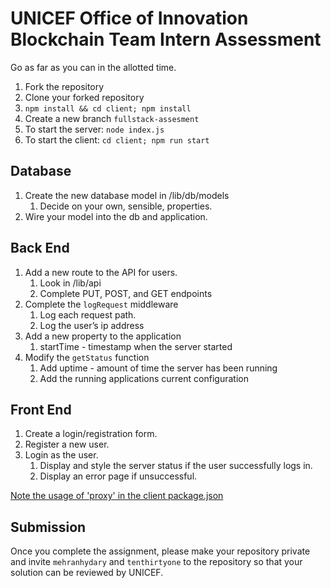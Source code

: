 # UNICEF Office of Innovation Blockchain Team Intern Assessment

Go as far as you can in the allotted time.

1. Fork the repository
2. Clone your forked repository
3. `npm install && cd client; npm install`
4. Create a new branch `fullstack-assesment`
5. To start the server: `node index.js`
6. To start the client: `cd client; npm run start`

## Database

1. Create the new database model in /lib/db/models
   1. Decide on your own, sensible, properties.
2. Wire your model into the db and application.

## Back End

1. Add a new route to the API for users.
   1. Look in /lib/api
   2. Complete PUT, POST, and GET endpoints
2. Complete the `logRequest` middleware
   1. Log each request path.
   2. Log the user’s ip address
3. Add a new property to the application
   1. startTime - timestamp when the server started
4. Modify the `getStatus` function
   1. Add uptime - amount of time the server has been running
   1. Add the running applications current configuration

## Front End

1. Create a login/registration form.
2. Register a new user.
3. Login as the user.
   1. Display and style the server status if the user successfully logs in.
   2. Display an error page if unsuccessful.

[Note the usage of 'proxy' in the client package.json](https://create-react-app.dev/docs/proxying-api-requests-in-development/)

## Submission

Once you complete the assignment, please make your repository private and invite `mehranhydary` and `tenthirtyone` to the repository so that your solution can be reviewed by UNICEF.
